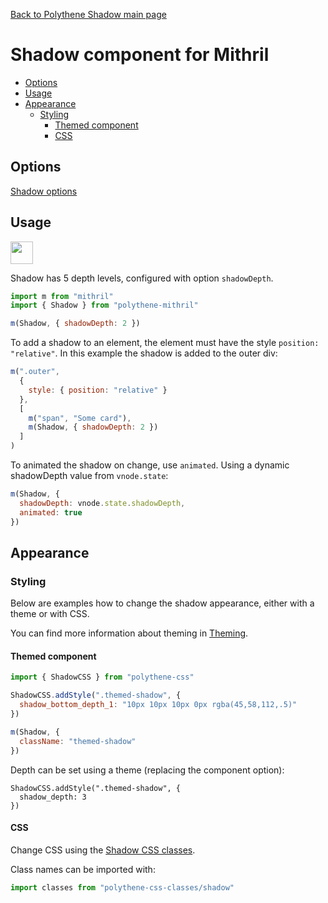 [Back to Polythene Shadow main page](../shadow.md)

# Shadow component for Mithril

<!-- MarkdownTOC autolink="true" autoanchor="true" bracket="round" levels="1,2,3" -->

- [Options](#options)
- [Usage](#usage)
- [Appearance](#appearance)
  - [Styling](#styling)
    - [Themed component](#themed-component)
    - [CSS](#css)

<!-- /MarkdownTOC -->


<a id="options"></a>
## Options

[Shadow options](../shadow.md)



<a id="usage"></a>
## Usage

<a href="https://flems.io/#0=N4Igxg9gdgzhA2BTEAucD4EMAONEBMQAaEGMAJw1QG0AGIgVgBYmBdEgMwEskYbQomALbI0AOgAWAFyHxi6KFMSLUIADzwuUANYACCeUQcAvAB0Q0qbhQB6G5nJSJAV3JgkI2GIDmXJ84AjMS4Iexg8KRgbbAQATydlRBtEAA9hbF4bDg8YMTBw811DeDNSKVjeCUREKXMAPlMoRrUyci5sKV0YN1LLazsHfzcPZVzffyCQsIiomPh4qqgkmClMKHxMeGgkuYXEgFohPwMeaLiEpcPjtvh9lbWNraWxACsYerUbVvapBqaoFoUH5dHrmPowWz2RwuYaITxjY6BYKhTDhGqzc6LZardabbZneYXRD7fIYwlYknhO44x7bV7vEB1T7fDp-Zr4LgAN10XHwpUoEFqjM+HM5dXkeCQYCkIVgqiYKAAjIqmCAAL5EATCUQgenySCKZRSVQGla6YC6ADKEkw+AgAHddGrdMZdLsiQBuRqNU2dACCUC4QkwSnwLt0AAoAJQuurmxq6XS+rqrJTh4AJxNdG12+0AEUQHQkKF0iszaq9UETmcMUlcVYzVaznK4iHtJejsfjTazRRq9d0Qgj5jE2GJ3CkeSNiHIJOgSkU5iImd7iYt0HcXDA2g7MeMcfuSjEMBzDoLRfDEYjh8Qx9P+cLTl0AGpSzGAKS6ABsMY1K9X1D-qug7DiAopLro5gAMKaNug6IOYUbLj2wEgdatoOkQ3aoauaxBiGBAllI5DOIgyE4b2J4YQ+RYljed7UeeThAauapRixiasCxUaVr2arlpWFbelAyZ+tg2DppmLZtruXaAShQ4jpQ9piFAgoIcQujycBikgJgEGNjhBhGCWYJSFYEIDNCrjuHCow+IikyhO6FL4HCEBREcTg3DYADEXz3kuHG6Ks5DeDUpkgAA+gEWA6OYLEapBICWtUuibHAJYAAqYokugcBA5C6AAstcPC6PsVr3roblCBAiH-qwSH-rpYjKRB2mrq1MpSEgEHmExEiIeRXWgXkEBCDESyLsQLGmFIForBUiAlhaHIwBkmCxJF2SpBBu0pHmXCGNKsqRZA8DOEITQgE6TojcBdBEIqRAAExEAAzEQTCMKwYjBtg173oNXbBYmrVUbmQUocB81DuhuZYYtwOPhITrsTDq4Yzh2NY41zUKWN7WaZ1vbdX4fWaeYfr4ByUDeNm1EhRA6VVogIwzQTOljZAk3bDND2jSOkMOh1YMgSOYDTrOBoLkKgs4eYloTYgujs3ZM3i1zFHw-euPAU13H44LrXE1hpNZuTvUaVh1OBsGobDSxrW81NRoMVDs2Y+DEYBvhob61mgdNSbRMOqOxIbOQ2j7FI2xi5jVuU7bIB+w7BCRlHehx0s7EgNrZM8xNbuKB7otezhQ5pwR+CB4mwfa1xUBCf8Qj-RAziKBGdpgFd7vhVIACiHNSAAQrEACS+CgQKQpIboYnYDxErq6d0B8GgH0MCgH0AOzqpqICCCIqh5OE+rzkap8i46hluh5fhnX2WAypyiC8boASYNu3iUJ3+All8hwYBH8qhcG8NIEsAAOWg2AUgf3tLyJwJZFS0FoO+QSjQy6OlfNg7Cg4HC+CgLHCA2ASxMFgfA6szcsFjn2FnEhSxdB4Lvl-H+f91hzi2OQQBLAmAfwuoVQBmARGYKgCvKUMp16qEVB9FAtB1TsBAJoHQG9qBahPmgLyJw5AkFcHINA4JISd2wNobw40hA2G0TcAAAq9MQtAxAfSsWVeA-0tB6hIOUMcqgWTGjVKwNUQA" target="_blank"><img src="https://arthurclemens.github.io/assets/polythene/docs/try-out-green.gif" height="36" /></a>

Shadow has 5 depth levels, configured with option `shadowDepth`.

```javascript
import m from "mithril"
import { Shadow } from "polythene-mithril"

m(Shadow, { shadowDepth: 2 })
```

To add a shadow to an element, the element must have the style `position: "relative"`. In this example the shadow is added to the outer div:

```javascript
m(".outer",
  {
    style: { position: "relative" }
  },
  [
    m("span", "Some card"),
    m(Shadow, { shadowDepth: 2 })
  ]
)
```

To animated the shadow on change, use `animated`. Using a dynamic shadowDepth value from `vnode.state`:

```javascript
m(Shadow, {
  shadowDepth: vnode.state.shadowDepth,
  animated: true
})
```


<a id="appearance"></a>
## Appearance


<a id="styling"></a>
### Styling

Below are examples how to change the shadow appearance, either with a theme or with CSS.

You can find more information about theming in  [Theming](../../theming.md).

<a id="themed-component"></a>
#### Themed component

```javascript
import { ShadowCSS } from "polythene-css"

ShadowCSS.addStyle(".themed-shadow", {
  shadow_bottom_depth_1: "10px 10px 10px 0px rgba(45,58,112,.5)"
})

m(Shadow, {
  className: "themed-shadow"
})
```

Depth can be set using a theme (replacing the component option):

```
ShadowCSS.addStyle(".themed-shadow", {
  shadow_depth: 3
})
```

<a id="css"></a>
#### CSS

Change CSS using the [Shadow CSS classes](../../../packages/polythene-css-classes/shadow.js).

Class names can be imported with:

```javascript
import classes from "polythene-css-classes/shadow"
```


